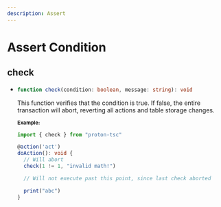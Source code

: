 ```yaml
---
description: Assert
---
```


# Assert Condition

## check

* ```ts
  function check(condition: boolean, message: string): void
  ```
  This function verifies that the condition is true. If false, the entire transaction will abort, reverting all actions and table storage changes.

  <sub>**Example:**</sub>
  ```ts
  import { check } from "proton-tsc"

  @action('act')
  doAction(): void {
    // Will abort
    check(1 != 1, "invalid math!")

    // Will not execute past this point, since last check aborted

    print("abc")
  }
  ```
